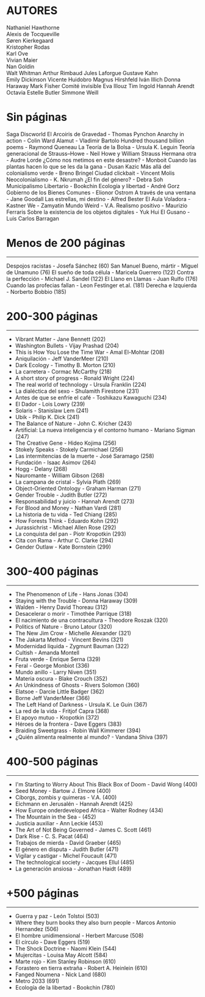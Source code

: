# AUTORES
Nathaniel Hawthorne  
Alexis de Tocqueville  
Søren Kierkegaard  
Kristopher Rodas  
Karl Ove  
Vivian Maier  
Nan Goldin  
Walt Whitman
Arthur Rimbaud
Jules Laforgue
Gustave Kahn  
Emily Dickinson
Vicente Huidobro
Magnus Hirshfeld
Iván Illich
Donna Haraway
Mark Fisher
Comité invisible
Eva Illouz
Tim Ingold
Hannah Arendt
Octavia Estelle Butler
Simmone Weill
# Sin páginas
Saga Discworld
El Arcoiris de Gravedad - Thomas Pynchon
Anarchy in action - Colin Ward
Alamut - Vladimir Bartolo
Hundred thousand billion poems - Raymond Queneau
La Teoría de la Bolsa - Ursula K. Leguin
Teoría generacional de Strauss–Howe - Neil Howe y William Strauss
Hermana otra - Audre Lorde
¿Cómo nos metimos en este desastre? - Monboit
Cuando las plantas hacen lo que se les da la gana - Dusan Kazic
Más allá del colonialismo verde - Breno Bringel
Ciudad clickbait - Vincent Molis 
Neocolonialismo - K. Nkrumah
¿El fin del género? - Debra Soh
Municipalismo Libertario - Bookchin
Ecología y libertad - André Gorz
Gobierno de los Bienes Comunes - Elionor Ostrom
A través de una ventana - Jane Goodall
Las estrellas, mi destino - Alfred Bester
El Aula Voladora - Kastner
We - Zamyatin
Mundo Weird - V.A.
Realismo positivo - Maurizio Ferraris
Sobre la existencia de los objetos digitales - Yuk Hui
El Gusano - Luis Carlos Barragan
# Menos de 200 páginas
---
Despojos racistas - Josefa Sánchez (60)
San Manuel Bueno, mártir - Miguel de Unamuno (76)
El sueño de toda célula - Maricela Guerrero (122)
Contra la perfección - Michael J. Sandel (122)
El Llano en Llamas - Juan Rulfo (176)
Cuando las profecias fallan - Leon Festinger et.al. (181)
Derecha e Izquierda - Norberto Bobbio (185)
# 200-300 páginas
---
- Vibrant Matter - Jane Bennett (202)
- Washington Bullets - Vijay Prashad (204)
- This is How You Lose the Time War - Amal El-Mohtar (208)
- Aniquilación - Jeff VanderMeer (210)
- Dark Ecology - Timothy B. Morton (210)
- La carretera - Cormac McCarthy (218)
- A short story of progress - Ronald Wright (224)
- The real world of technology - Ursula Franklin (224)
- La dialéctica del sexo - Shulamith Firestone (231)
- Antes de que se enfríe el café - Toshikazu Kawaguchi (234)
- El Dador - Lois Lowry (239)
- Solaris - Stanislaw Lem (241)
- Ubik - Philip K. Dick (241)
- The Balance of Nature - John C. Kricher (243)
- Artificial: La nueva inteligencia y el contorno humano - Mariano Sigman (247)
- The Creative Gene - Hideo Kojima (256)
- Stokely Speaks - Stokely Carmichael (256)
- Las intermitencias de la muerte - José Saramago (258)
- Fundación - Isaac Asimov (264)
- Hogg - Delany (268)
- Nauromante - William Gibson (268)
- La campana de cristal - Sylvia Plath (269)
- Object-Oriented Ontology - Graham Harman (271)
- Gender Trouble - Judith Butler (272)
- Responsabilidad y juicio - Hannah Arendt (273)
- For Blood and Money - Nathan Vardi (281)
- La historia de tu vida - Ted Chiang (285)
- How Forests Think - Eduardo Kohn (292)
- Jurassichrist - Michael Allen Rose (292)
- La conquista del pan - Piotr Kropotkin (293)
- Cita con Rama - Arthur C. Clarke (294)
- Gender Outlaw - Kate Bornstein (299)
# 300-400 páginas
---
- The Phenomenon of Life - Hans Jonas (304)
- Staying with the Trouble - Donna Haraway (309)
- Walden - Henry David Thoreau (312)
- Desacelerar o morir - Timothée Parrique (318)
- El nacimiento de una contracultura - Theodore Roszak (320)
- Politics of Nature - Bruno Latour (320)
- The New Jim Crow - Michelle Alexander (321)
- The Jakarta Method - Vincent Bevins (321)
- Modernidad líquida - Zygmunt Bauman (322)
- Cultish - Amanda Montell
- Fruta verde - Enrique Serna (329)
- Feral - George Monbiot (336)
- Mundo anillo - Larry Niven (351)
- Materia oscura - Blake Crouch (352)
- An Unkindness of Ghosts - Rivers Solomon (360)
- Elatsoe - Darcie Little Badger (362)
- Borne Jeff VanderMeer (366)
- The Left Hand of Darkness - Ursula K. Le Guin (367)
- La red de la vida - Fritjof Capra (368)
- El apoyo mutuo - Kropotkin (372)
- Héroes de la frontera - Dave Eggers (383)
- Braiding Sweetgrass - Robin Wall Kimmerer (394)
- ¿Quién alimenta realmente al mundo? - Vandana Shiva (397)
# 400-500 páginas
---
- I'm Starting to Worry About This Black Box of Doom - David Wong (400)
- Seed Money - Bartow J. Elmore (400)
- Cíborgs, zombis y quimeras - V.A. (400)
- Eichmann en Jerusalén - Hannah Arendt (425)
- How Europe onderdeveloped Africa - Walter Rodney (434)
- The Mountain in the Sea - (452)
- Justicia auxiliar - Ann Leckie (453)
- The Art of Not Being Governed - James C. Scott (461)
- Dark Rise - C. S. Pacat (464)
- Trabajos de mierda - David Graeber (465)
- El género en disputa - Judith Butler (471)
- Vigilar y castigar - Michel Foucault (471)
- The technological society - Jacques Ellul (485)
- La generación ansiosa - Jonathan Haidt (489)
# +500 páginas
---
- Guerra y paz - León Tolstoi (503)
- Where they burn books they also burn people - Marcos Antonio Hernandez (506)
- El hombre unidimensional - Herbert Marcuse (508)
- El círculo - Dave Eggers (519)
- The Shock Doctrine - Naomi Klein (544)
- Mujercitas - Louisa May Alcott (584)
- Marte rojo - Kim Stanley Robinson (610)
- Forastero en tierra extraña - Robert A. Heinlein (610)
- Fanged Noumena - Nick Land (680)
- Metro 2033 (691)
- Ecología de la libertad - Bookchin (780)